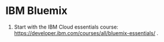 # IBM Bluemix

1. Start with the IBM Cloud essentials course: https://developer.ibm.com/courses/all/bluemix-essentials/ .
